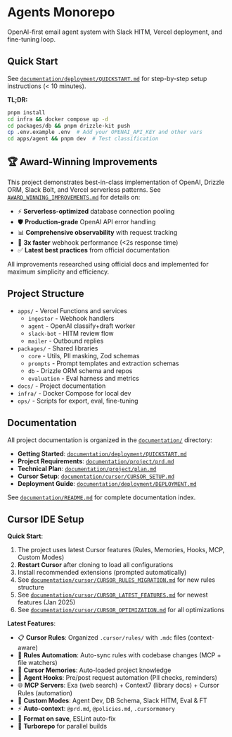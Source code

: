 # Agents Monorepo

OpenAI-first email agent system with Slack HITM, Vercel deployment, and fine-tuning loop.

## Quick Start

See [`documentation/deployment/QUICKSTART.md`](documentation/deployment/QUICKSTART.md) for step-by-step setup instructions (< 10 minutes).

**TL;DR:**
```bash
pnpm install
cd infra && docker compose up -d
cd packages/db && pnpm drizzle-kit push
cp .env.example .env  # Add your OPENAI_API_KEY and other vars
cd apps/agent && pnpm dev  # Test classification
```

## 🏆 Award-Winning Improvements

This project demonstrates best-in-class implementation of OpenAI, Drizzle ORM, Slack Bolt, and Vercel serverless patterns. See [`AWARD_WINNING_IMPROVEMENTS.md`](AWARD_WINNING_IMPROVEMENTS.md) for details on:

- ⚡ **Serverless-optimized** database connection pooling
- 🛡️ **Production-grade** OpenAI API error handling  
- 📊 **Comprehensive observability** with request tracking
- 🚀 **3x faster** webhook performance (<2s response time)
- ✅ **Latest best practices** from official documentation

All improvements researched using official docs and implemented for maximum simplicity and efficiency.

## Project Structure

- `apps/` - Vercel Functions and services
  - `ingestor` - Webhook handlers
  - `agent` - OpenAI classify+draft worker
  - `slack-bot` - HITM review flow
  - `mailer` - Outbound replies
- `packages/` - Shared libraries
  - `core` - Utils, PII masking, Zod schemas
  - `prompts` - Prompt templates and extraction schemas
  - `db` - Drizzle ORM schema and repos
  - `evaluation` - Eval harness and metrics
- `docs/` - Project documentation
- `infra/` - Docker Compose for local dev
- `ops/` - Scripts for export, eval, fine-tuning

## Documentation

All project documentation is organized in the [`documentation/`](documentation/) directory:

- **Getting Started**: [`documentation/deployment/QUICKSTART.md`](documentation/deployment/QUICKSTART.md)
- **Project Requirements**: [`documentation/project/prd.md`](documentation/project/prd.md)
- **Technical Plan**: [`documentation/project/plan.md`](documentation/project/plan.md)
- **Cursor Setup**: [`documentation/cursor/CURSOR_SETUP.md`](documentation/cursor/CURSOR_SETUP.md)
- **Deployment Guide**: [`documentation/deployment/DEPLOYMENT.md`](documentation/deployment/DEPLOYMENT.md)

See [`documentation/README.md`](documentation/README.md) for complete documentation index.

## Cursor IDE Setup

**Quick Start**:
1. The project uses latest Cursor features (Rules, Memories, Hooks, MCP, Custom Modes)
2. **Restart Cursor** after cloning to load all configurations
3. Install recommended extensions (prompted automatically)
4. See [`documentation/cursor/CURSOR_RULES_MIGRATION.md`](documentation/cursor/CURSOR_RULES_MIGRATION.md) for new rules structure
5. See [`documentation/cursor/CURSOR_LATEST_FEATURES.md`](documentation/cursor/CURSOR_LATEST_FEATURES.md) for newest features (Jan 2025)
6. See [`documentation/cursor/CURSOR_OPTIMIZATION.md`](documentation/cursor/CURSOR_OPTIMIZATION.md) for all optimizations

**Latest Features**:
- 📋 **Cursor Rules**: Organized `.cursor/rules/` with `.mdc` files (context-aware)
- 🤖 **Rules Automation**: Auto-sync rules with codebase changes (MCP + file watchers)
- 🧠 **Cursor Memories**: Auto-loaded project knowledge
- 🔗 **Agent Hooks**: Pre/post request automation (PII checks, reminders)
- 🌐 **MCP Servers**: Exa (web search) + Context7 (library docs) + Cursor Rules (automation)
- 🎯 **Custom Modes**: Agent Dev, DB Schema, Slack HITM, Eval & FT
- ⚡ **Auto-context**: `@prd.md`, `@policies.md`, `.cursormemory`
- 🎨 **Format on save**, ESLint auto-fix
- 🚀 **Turborepo** for parallel builds

